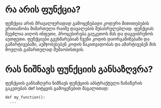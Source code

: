 # **რა არის ფუნქცია?**
ფუნქცია არის მრავალჯერადად გამოყენებადი კოდური მითითებების ერთიანობა მიმართული რაიმე დავალების შესასრულებლად. ფუნქციას შეუძლია აიღოს ინფუთი, პროცესირება გაუკეთოს მას და დაგვიბრუნოს აუთფუთი. ფუნქციები გვეხმარებიან ჩვენი კოდის დაორგანიზებაში და გამარტივებაში, აუმჯობესებენ კოდის წაკითვადობას და ამარტივებენ მის მოვლას გამართულად მუშაობისთვის.

# **რას ნიშნავს ფუნქციის განსაზღვრა?**
ფუნქციის განსაზღვრა ნიშნავს ფუნქციის აბსტრაქტული ჩანაწერის გაკეთებას def სიტყვის გამოყენებით მაგალითად:
```
def my_function():
  ...
